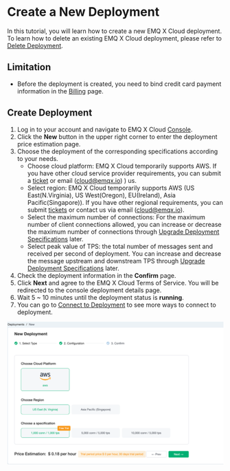 # Create a New Deployment
In this tutorial, you will learn how to create a new EMQ X Cloud deployment. To learn how to delete an existing EMQ X Cloud deployment, please refer to [Delete Deployment](./delete_deployment.md).

## Limitation

* Before the deployment is created, you need to bind credit card payment information in the [Billing](https://cloud.emqx.io/console/billing/overview) page.

## Create Deployment

1. Log in to your account and navigate to EMQ X Cloud [Console](https://cloud.emqx.io/console/).
2. Click the **New** button in the upper right corner to enter the deployment price estimation page.
3. Choose the deployment of the corresponding specifications according to your needs.
   * Choose cloud platform: EMQ X Cloud temporarily supports AWS. If you have other cloud service provider requirements, you can submit a [ticket](../contact.md) or email (cloud@emqx.io) )  us.
   * Select region: EMQ X Cloud temporarily supports AWS (US East(N.Virginia), US West(Oregon), EU(Ireland), Asia Pacific(Singapore)). If you have other regional requirements, you can submit [tickets](../contact.md) or contact us via email (cloud@emqx.io).
   * Select the maximum number of connections: For the maximum number of client connections allowed, you can increase or decrease the maximum number of connections through [Upgrade Deployment Specifications](./upgrade_deployment.md) later.
   * Select peak value of TPS: the total number of messages sent and received per second of deployment. You can increase and decrease the message upstream and downstream TPS through [Upgrade Deployment Specifications](./upgrade_deployment.md) later.
4. Check the deployment information in the **Confirm** page.
5. Click **Next** and agree to the EMQ X Cloud Terms of Service. You will be redirected to the console deployment details page.
6. Wait 5 ~ 10 minutes until the deployment status is **running**.
7. You can go to [Connect to Deployment](../connect_to_deployments/introduction.md) to see more ways to connect to deployment.

![create_deployment](./_assets/calculator.png)
